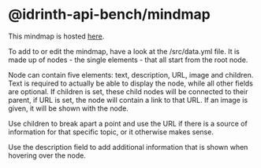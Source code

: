 # @idrinth-api-bench/mindmap

This mindmap is hosted [here](https://mindmap.idrinth-api-ben.ch).

To add to or edit the mindmap, have a look at the /src/data.yml file.
It is made up of nodes - the single elements - that all start from the
root node.

Node can contain five elements: text, description, URL, image and children.
Text is required to actually be able to display the node, while all other
fields are optional. If children is set, these child nodes will be connected
to their parent, if URL is set, the node will contain a link to that URL.
If an image is given, it will be shown with the node.

Use children to break apart a point and use the URL if there is a source of
information for that specific topic, or it otherwise makes sense.

Use the description field to add additional information that is shown when
hovering over the node.
